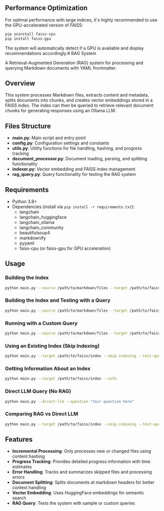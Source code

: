 ## Performance Optimization

For optimal performance with large indices, it's highly recommended to use the GPU-accelerated version of FAISS:

```bash
pip uninstall faiss-cpu
pip install faiss-gpu
```

The system will automatically detect if a GPU is available and display recommendations accordingly.# RAG System

A Retrieval-Augmented Generation (RAG) system for processing and querying Markdown documents with YAML frontmatter.

## Overview

This system processes Markdown files, extracts content and metadata, splits documents into chunks, and creates vector embeddings stored in a FAISS index. The index can then be queried to retrieve relevant document chunks for generating responses using an Ollama LLM.

## Files Structure

- **main.py**: Main script and entry point
- **config.py**: Configuration settings and constants
- **utils.py**: Utility functions for file handling, hashing, and progress tracking
- **document_processor.py**: Document loading, parsing, and splitting functionality
- **indexer.py**: Vector embedding and FAISS index management
- **rag_query.py**: Query functionality for testing the RAG system

## Requirements

- Python 3.8+
- Dependencies (install via `pip install -r requirements.txt`):
  - langchain
  - langchain_huggingface
  - langchain_ollama
  - langchain_community
  - beautifulsoup4
  - markdownify
  - pyyaml
  - faiss-cpu (or faiss-gpu for GPU acceleration)

## Usage

### Building the Index

```bash
python main.py --source /path/to/markdown/files --target /path/to/faiss/index
```

### Building the Index and Testing with a Query

```bash
python main.py --source /path/to/markdown/files --target /path/to/faiss/index --test-query
```

### Running with a Custom Query

```bash
python main.py --source /path/to/markdown/files --target /path/to/faiss/index --test-query --question "Your custom question here"
```

### Using an Existing Index (Skip Indexing)

```bash
python main.py --target /path/to/faiss/index --skip-indexing --test-query --question "Your question here"
```

### Getting Information About an Index

```bash
python main.py --target /path/to/faiss/index --info
```

### Direct LLM Query (No RAG)

```bash
python main.py --direct-llm --question "Your question here"
```

### Comparing RAG vs Direct LLM

```bash
python main.py --target /path/to/faiss/index --skip-indexing --test-query --direct-llm --question "Your question here"
```

## Features

- **Incremental Processing**: Only processes new or changed files using content hashing
- **Progress Tracking**: Provides detailed progress information with time estimates
- **Error Handling**: Tracks and summarizes skipped files and processing errors
- **Document Splitting**: Splits documents at markdown headers for better context handling
- **Vector Embedding**: Uses HuggingFace embeddings for semantic search
- **RAG Query**: Tests the system with sample or custom queries